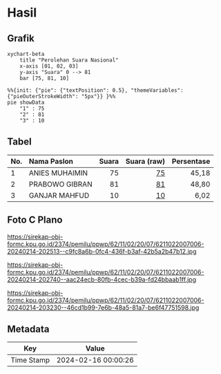 # Hasil

## Grafik

```mermaid
xychart-beta
    title "Perolehan Suara Nasional"
    x-axis [01, 02, 03]
    y-axis "Suara" 0 --> 81
    bar [75, 81, 10]
```

```mermaid
%%{init: {"pie": {"textPosition": 0.5}, "themeVariables": {"pieOuterStrokeWidth": "5px"}} }%%
pie showData
    "1" : 75
    "2" : 81
    "3" : 10
```

## Tabel

| No. | Nama Paslon    | Suara | Suara (raw) | Persentase |
|:--- |:-------------- | -----:| -----------:| ----------:|
| 1   | ANIES MUHAIMIN | 75    | [75][p-1]   | 45,18      |
| 2   | PRABOWO GIBRAN | 81    | [81][p-2]   | 48,80      |
| 3   | GANJAR MAHFUD  | 10    | [10][p-3]   | 6,02       |


[p-1]: https://github.com/gigit-pemilu/pemilu-2024/blob/main/pilpres/hitung-suara/sub/62-kalimantan-tengah/sub/11-pulang-pisau/sub/02-kahayan-kuala/sub/2007-bahaur-hilir/sub/006-tps/sub/paslon-1.txt
[p-2]: https://github.com/gigit-pemilu/pemilu-2024/blob/main/pilpres/hitung-suara/sub/62-kalimantan-tengah/sub/11-pulang-pisau/sub/02-kahayan-kuala/sub/2007-bahaur-hilir/sub/006-tps/sub/paslon-2.txt
[p-3]: https://github.com/gigit-pemilu/pemilu-2024/blob/main/pilpres/hitung-suara/sub/62-kalimantan-tengah/sub/11-pulang-pisau/sub/02-kahayan-kuala/sub/2007-bahaur-hilir/sub/006-tps/sub/paslon-3.txt

## Foto C Plano

https://sirekap-obj-formc.kpu.go.id/2374/pemilu/ppwp/62/11/02/20/07/6211022007006-20240214-202513--c9fc8a6b-0fc4-436f-b3af-42b5a2b47b12.jpg

https://sirekap-obj-formc.kpu.go.id/2374/pemilu/ppwp/62/11/02/20/07/6211022007006-20240214-202740--aac24ecb-80fb-4cec-b39a-fd24bbaab1ff.jpg

https://sirekap-obj-formc.kpu.go.id/2374/pemilu/ppwp/62/11/02/20/07/6211022007006-20240214-203230--46cd1b99-7e6b-48a5-81a7-be6f47751598.jpg


## Metadata

| Key        | Value               |
| ---------- | ------------------- |
| Time Stamp | 2024-02-16 00:00:26 |



